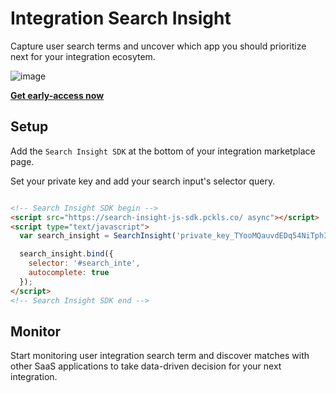 # Integration Search Insight
Capture user search terms and uncover which app you should prioritize next for your integration ecosytem.

![image](https://user-images.githubusercontent.com/18643714/166147768-f71a7a19-522a-40e9-9280-0baf9f0d0ef3.png)

**[Get early-access now](https://docs.google.com/forms/d/e/1FAIpQLSdzYpwCW77qCuDjCthAc-yNLhONSAZ7i7hqQzQBrLc_Lq7REQ/viewform?usp=sf_link)**



## Setup
Add the `Search Insight SDK` at the bottom of your integration marketplace page.

Set your private key and add your search input's selector query.
```html

<!-- Search Insight SDK begin -->
<script src="https://search-insight-js-sdk.pckls.co/ async"></script>
<script type="text/javascript">
  var search_insight = SearchInsight('private_key_TYooMQauvdEDq54NiTphI7jx');

  search_insight.bind({
    selector: '#search_inte',
    autocomplete: true
  });
</script>
<!-- Search Insight SDK end -->
  ```

## Monitor
Start monitoring user integration search term and discover matches with other SaaS applications to take data-driven decision for your next integration.



  
